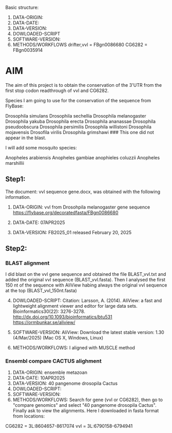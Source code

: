 Basic structure:
1.  DATA-ORIGIN:
2.  DATA-DATE:
3.  DATA-VERSION:
4.  DOWLOADED-SCRIPT
5.  SOFTWARE-VERSION:
6.  METHODS/WORKFLOWS
drifter,vvl = FBgn0086680
CG6282 = FBgn0035914

# AIM
The aim of this project is to obtain the conservation of the 3'UTR from the first stop codon readthrough of vvl and CG6282.

Species I am going to use for the conservation of the sequence from FlyBase:

 Drosophila simulans
 Drosophila sechellia
 Drosophila melanogaster
 Drosophila yakuba
 Drosophila erecta
 Drosophila ananassae
 Drosophila pseudoobscura
 Drosophila persimilis
 Drosophila willistoni
 Drosophila mojavensis
 Drosofila virilis
Drosophila grimshawi ### This one did not appear in the blast.

I will add some mosquito species:

Anopheles arabiensis
Anopheles gambiae
anophieles coluzzii
Anopheles marshillii

## Step1: 
The document: vvl sequence gene.docx, was obtained with the following information.

1.  DATA-ORIGIN:
vvl from Drosohpila melanogaster gene sequence
https://flybase.org/decoratedfasta/FBgn0086680

2.  DATA-DATE: 
07APR2025

3.  DATA-VERSION:
FB2025_01 released February 20, 2025

## Step2:
### BLAST alignment
I did blast on the vvl gene sequence and obtained the file BLAST_vvl.txt and added the original vvl sequence (BLAST_vvl.fasta). Then I analysed the first 150 nt of the sequence with AliView habing always the original vvl sequence at the top (BLAST_vvl_150nt.fasta)

4.  DOWLOADED-SCRIPT:
Citation: Larsson, A. (2014). AliView: a fast and lightweight alignment viewer and editor for large data sets. Bioinformatics30(22): 3276-3278. http://dx.doi.org/10.1093/bioinformatics/btu531
https://ormbunkar.se/aliview/

5.  SOFTWARE-VERSION:
AliView: Download the latest stable version: 1.30 (4/Mar/2025) (Mac OS X, Windows, Linux)

6.  METHODS/WORKFLOWS:
I aligned with MUSCLE method

### Ensembl compare CACTUS alighment

1.  DATA-ORIGIN:
ensemble metazoan
2.  DATA-DATE:
10APR2025
3.  DATA-VERSION:
40 pangenome drosopila Cactus
4.  DOWLOADED-SCRIPT:
5.  SOFTWARE-VERSION:
6.  METHODS/WORKFLOWS:
Search for gene (vvl or CG6282), then go to "compare genomics" and select "40 pangenome drosopila Cactus". Finally ask to view the alignments. Here I downloaded in fasta format from locations:

CG6282 = 3L:8604657-8617074
vvl = 3L:6790158-6794941
